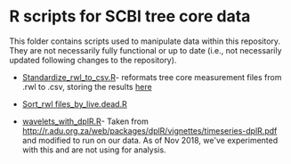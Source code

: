 # R scripts for SCBI tree core data

This folder contains scripts used to manipulate data within this repository. They are not necessarily fully functional or up to date (i.e., not necessarily updated following changes to the repository).

- [Standardize_rwl_to_csv.R](https://github.com/SCBI-ForestGEO/SCBI-ForestGEO-Data_private/blob/master/tree_cores/R-script/Standardize_rwl_to_csv.R)- reformats tree core measurement files from .rwl to .csv, storing the results [here](https://github.com/SCBI-ForestGEO/SCBI-ForestGEO-Data_private/tree/master/tree_cores/cross-dated_cores_CSVformat)

- [Sort_rwl files_by_live.dead.R](https://github.com/SCBI-ForestGEO/SCBI-ForestGEO-Data_private/blob/master/tree_cores/R-script/Sort_rwl%20files_by_live.dead.R) 

- [wavelets_with_dplR.R](https://github.com/SCBI-ForestGEO/SCBI-ForestGEO-Data_private/blob/master/tree_cores/R-script/wavelets_with_dplR.R)- Taken from http://r.adu.org.za/web/packages/dplR/vignettes/timeseries-dplR.pdf and modified to run on our data. As of Nov 2018, we've experimented with this and are not using for analysis.
